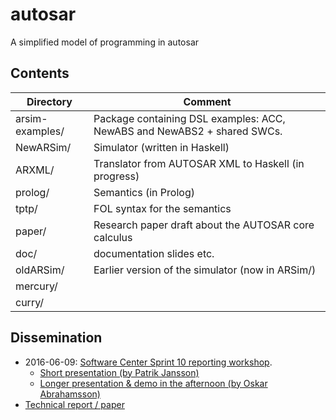 autosar
=======

A simplified model of programming in autosar

## Contents

| Directory  | Comment |
| ---------- | ------- |
| arsim-examples/ | Package containing DSL examples: ACC, NewABS and NewABS2 + shared SWCs. |
| NewARSim/  | Simulator (written in Haskell) |
| ARXML/     | Translator from AUTOSAR XML to Haskell (in progress)    |
| prolog/    | Semantics (in Prolog) |
| tptp/      | FOL syntax for the semantics |
| paper/     | Research paper draft about the AUTOSAR core calculus    |
| doc/       | documentation slides etc. |
| oldARSim/  | Earlier version of the simulator (now in ARSim/)        |
| mercury/   |
| curry/     |

## Dissemination

* 2016-06-09: [Software Center Sprint 10 reporting workshop](http://www.software-center.se/news-events/n//software-center-sprint-10-reporting-workshop.cid1376373).
    * [Short presentation (by Patrik Jansson)](http://www.cse.chalmers.se/~patrikj/talks/2016-06-09_RAWFP@SoftwareCentre.pdf)
    * [Longer presentation & demo in the afternoon (by Oskar Abrahamsson)](slides_scws10_oskar.pdf)
* [Technical report / paper](paper/)

